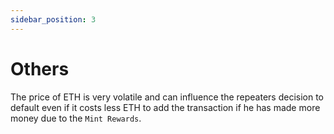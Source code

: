 ```yaml
---
sidebar_position: 3
---
```


# Others

The price of ETH is very volatile and can influence the repeaters decision to default even if it costs less ETH to add the transaction if he has made more money due to the `Mint Rewards`.
